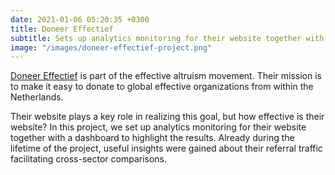 ```yaml
---
date: 2021-01-06 05:20:35 +0300
title: Doneer Effectief
subtitle: Sets up analytics monitoring for their website together with a dashboard to highlight the results.
image: "/images/doneer-effectief-project.png"
---
```


[Doneer Effectief](https://doneereffectief.nl/en/home-en/) is part of the effective altruism movement. Their mission is to make it easy to donate to global effective organizations from within the Netherlands.

Their website plays a key role in realizing this goal, but how effective is their website? In this project, we set up analytics monitoring for their website together with a dashboard to highlight the results. Already during the lifetime of the project, useful insights were gained about their referral traffic facilitating cross-sector comparisons.
